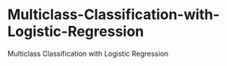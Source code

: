 # Multiclass-Classification-with-Logistic-Regression
Multiclass Classification with Logistic Regression
